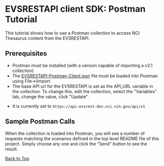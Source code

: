 EVSRESTAPI client SDK: Postman Tutorial
=======================================

This tutorial shows how to use a Postman collection to access NCI Thesaurus content from the EVSRESTAPI.

Prerequisites
-------------
* Postman must be installed (with a version capable of importing a v2.1 collection)
* The [EVSRESTAPI-Postman-Client.json](EVSRESTAPI-Postman-Client.json) file must be loaded into Postman using File->Iimport
* The base API url for the EVSRESTAPI is set as the API_URL variable in the collection.  To change this, edit the collection, select the "Variables" tab, change the value, click "Update".
 - It is currently set to `https://api-evsrest-dev.nci.nih.gov/api/v1`

Sample Postman Calls
-----------------
When the collection is loaded into Postman, you will see a number
of requests matching the scenarios defined in the top level README file of this project.  Simply choose any one and click the "Send"
button to see the result.

[Back to Top](#evsrestapi-client-sdk-postman-tutorial)
